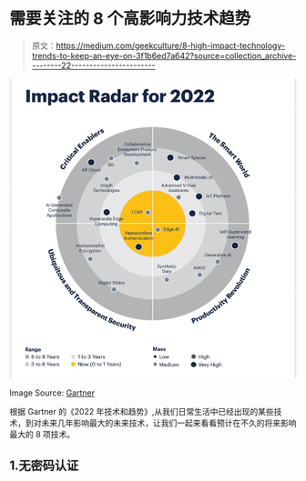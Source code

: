 # 需要关注的 8 个高影响力技术趋势

> 原文：<https://medium.com/geekculture/8-high-impact-technology-trends-to-keep-an-eye-on-3f1b6ed7a642?source=collection_archive---------22----------------------->

![](img/bb51e4216ab4c87fbe2a37ca716057d6.png)

Image Source: [Gartner](https://www.gartner.com/en/articles/5-impactful-technologies-from-the-gartner-emerging-technologies-and-trends-impact-radar-for-2022)

根据 Gartner 的《2022 年技术和趋势》,从我们日常生活中已经出现的某些技术，到对未来几年影响最大的未来技术，让我们一起来看看预计在不久的将来影响最大的 8 项技术。

## 1.无密码认证